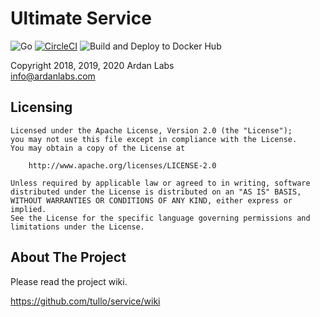 # Ultimate Service

![Go](https://github.com/tullo/service/workflows/Go/badge.svg?branch=tullo)
[![CircleCI](https://circleci.com/gh/tullo/service.svg?style=svg)](https://circleci.com/gh/tullo/service)
![Build and Deploy to Docker Hub](https://github.com/tullo/service/workflows/Build%20and%20Deploy%20to%20Docker%20Hub/badge.svg?branch=tullo)

Copyright 2018, 2019, 2020 Ardan Labs  
info@ardanlabs.com

## Licensing

```plaintext
Licensed under the Apache License, Version 2.0 (the "License");
you may not use this file except in compliance with the License.
You may obtain a copy of the License at

    http://www.apache.org/licenses/LICENSE-2.0

Unless required by applicable law or agreed to in writing, software
distributed under the License is distributed on an "AS IS" BASIS,
WITHOUT WARRANTIES OR CONDITIONS OF ANY KIND, either express or implied.
See the License for the specific language governing permissions and
limitations under the License.
```

## About The Project

Please read the project wiki.

<https://github.com/tullo/service/wiki>
